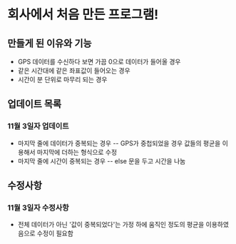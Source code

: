 # 회사에서 처음 만든 프로그램!

## 만들게 된 이유와 기능

  - GPS 데이터를 수신하다 보면 가끔 0으로 데이터가 들어올 경우
  - 같은 시간대에 같은 좌표값이 들어오는 경우
  - 시간이 분 단위로 마무리 되는 경우

## 업데이트 목록

### 11월 3일자 업데이트
- 마지막 줄에 데이터가 중복되는 경우
  -- GPS가 중첩되었을 경우 값들의 평균을 이용해서 마지막에 더하는 형식으로 수정
- 마지막 줄에 시간이 중복되는 경우
  -- else 문을 두고 시간을 나눔


## 수정사항

### 11월 3일자 수정사항

- 전체 데이터가 아닌 '값이 중복되었다'는 가정 하에 움직인 정도의 평균을 이용하였음으로 수정이 필요함
